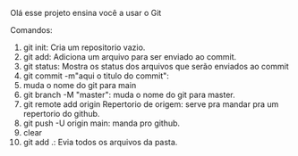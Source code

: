 Olá esse projeto ensina você a usar o Git

Comandos:
1. git init: Cria um repositorio vazio.
2. git add: Adiciona um arquivo para ser enviado ao commit.
3. git status: Mostra os status dos arquivos que serão enviados ao commit
4. git commit -m"aqui o titulo do commit":
5.   muda o nome do git para main
6. git branch -M "master": muda o nome do git para master.
7. git remote add origin Repertorio de origem: serve pra mandar pra um repertorio do github.
8. git push -U origin main: manda pro github.
9. clear
10. git add .: Evia todos os arquivos da pasta.